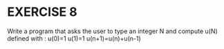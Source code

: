 # EXERCISE 8

Write a program that asks the user to type an integer N and compute u(N) defined with :
u(0)=1
u(1)=1
u(n+1)=u(n)+u(n-1)